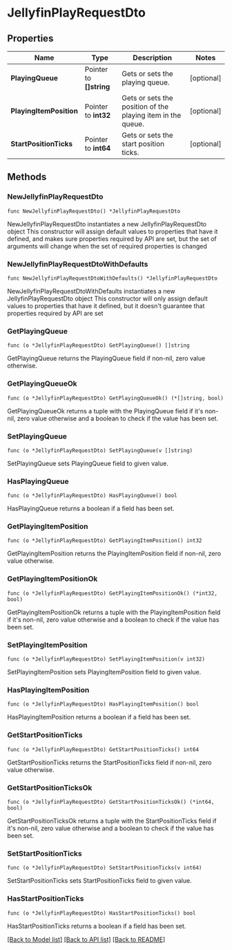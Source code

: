 # JellyfinPlayRequestDto

## Properties

Name | Type | Description | Notes
------------ | ------------- | ------------- | -------------
**PlayingQueue** | Pointer to **[]string** | Gets or sets the playing queue. | [optional] 
**PlayingItemPosition** | Pointer to **int32** | Gets or sets the position of the playing item in the queue. | [optional] 
**StartPositionTicks** | Pointer to **int64** | Gets or sets the start position ticks. | [optional] 

## Methods

### NewJellyfinPlayRequestDto

`func NewJellyfinPlayRequestDto() *JellyfinPlayRequestDto`

NewJellyfinPlayRequestDto instantiates a new JellyfinPlayRequestDto object
This constructor will assign default values to properties that have it defined,
and makes sure properties required by API are set, but the set of arguments
will change when the set of required properties is changed

### NewJellyfinPlayRequestDtoWithDefaults

`func NewJellyfinPlayRequestDtoWithDefaults() *JellyfinPlayRequestDto`

NewJellyfinPlayRequestDtoWithDefaults instantiates a new JellyfinPlayRequestDto object
This constructor will only assign default values to properties that have it defined,
but it doesn't guarantee that properties required by API are set

### GetPlayingQueue

`func (o *JellyfinPlayRequestDto) GetPlayingQueue() []string`

GetPlayingQueue returns the PlayingQueue field if non-nil, zero value otherwise.

### GetPlayingQueueOk

`func (o *JellyfinPlayRequestDto) GetPlayingQueueOk() (*[]string, bool)`

GetPlayingQueueOk returns a tuple with the PlayingQueue field if it's non-nil, zero value otherwise
and a boolean to check if the value has been set.

### SetPlayingQueue

`func (o *JellyfinPlayRequestDto) SetPlayingQueue(v []string)`

SetPlayingQueue sets PlayingQueue field to given value.

### HasPlayingQueue

`func (o *JellyfinPlayRequestDto) HasPlayingQueue() bool`

HasPlayingQueue returns a boolean if a field has been set.

### GetPlayingItemPosition

`func (o *JellyfinPlayRequestDto) GetPlayingItemPosition() int32`

GetPlayingItemPosition returns the PlayingItemPosition field if non-nil, zero value otherwise.

### GetPlayingItemPositionOk

`func (o *JellyfinPlayRequestDto) GetPlayingItemPositionOk() (*int32, bool)`

GetPlayingItemPositionOk returns a tuple with the PlayingItemPosition field if it's non-nil, zero value otherwise
and a boolean to check if the value has been set.

### SetPlayingItemPosition

`func (o *JellyfinPlayRequestDto) SetPlayingItemPosition(v int32)`

SetPlayingItemPosition sets PlayingItemPosition field to given value.

### HasPlayingItemPosition

`func (o *JellyfinPlayRequestDto) HasPlayingItemPosition() bool`

HasPlayingItemPosition returns a boolean if a field has been set.

### GetStartPositionTicks

`func (o *JellyfinPlayRequestDto) GetStartPositionTicks() int64`

GetStartPositionTicks returns the StartPositionTicks field if non-nil, zero value otherwise.

### GetStartPositionTicksOk

`func (o *JellyfinPlayRequestDto) GetStartPositionTicksOk() (*int64, bool)`

GetStartPositionTicksOk returns a tuple with the StartPositionTicks field if it's non-nil, zero value otherwise
and a boolean to check if the value has been set.

### SetStartPositionTicks

`func (o *JellyfinPlayRequestDto) SetStartPositionTicks(v int64)`

SetStartPositionTicks sets StartPositionTicks field to given value.

### HasStartPositionTicks

`func (o *JellyfinPlayRequestDto) HasStartPositionTicks() bool`

HasStartPositionTicks returns a boolean if a field has been set.


[[Back to Model list]](../README.md#documentation-for-models) [[Back to API list]](../README.md#documentation-for-api-endpoints) [[Back to README]](../README.md)


